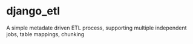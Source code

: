 # django_etl

A simple metadate driven ETL process, supporting multiple independent jobs, table mappings, chunking
